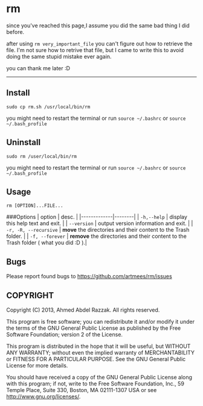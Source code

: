 rm
==

since you've reached this page,I assume you did the same bad thing I did before.

after using `rm very_important_file` you can't figure out how to retrieve the file.
I'm not sure how to retrive that file, but I came to write this to avoid doing the same stupid mistake ever again.

you can thank me later :D

-----

Install
-
`sudo cp rm.sh /usr/local/bin/rm`

you might need to restart the terminal or run `source ~/.bashrc` or `source ~/.bash_profile`

Uninstall
-
`sudo rm /user/local/bin/rm`

you might need to restart the terminal or run `source ~/.bashrc` or `source ~/.bash_profile`

Usage
-
`rm [OPTION]...FILE...`

###Options
| option      |  desc. |
|-------------|--------|
| `-h,--help` | display this help text and exit. |
| `--version` | output version information and exit. |
| `-r, -R, --recursive` | **move** the directories and their content to the Trash folder. |
| `-f, --forever` | **remove** the directories and their content to the Trash folder ( what you did :D ).|

Bugs
-
Please report found bugs to <https://github.com/artmees/rm/issues>


COPYRIGHT
---------
Copyright (C) 2013, Ahmed Abdel Razzak. All rights reserved.

This program is free software; you can redistribute it and/or modify it under the terms of the GNU General Public License as published by the
Free Software Foundation; version 2 of the License.

This program is distributed in the hope that it will be useful, but WITHOUT ANY WARRANTY; without even the implied warranty of MERCHANTABILITY or
FITNESS FOR A PARTICULAR PURPOSE. See the GNU General Public License for more details.

You should have received a copy of the GNU General Public License along with this program; if not, write to the Free Software Foundation, Inc., 59
Temple Place, Suite 330, Boston, MA 02111-1307 USA or see http://www.gnu.org/licenses/.

